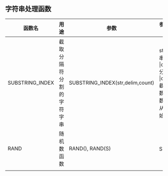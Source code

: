 ## 字符串处理函数

| 函数名          | 用途                     | 参数                             | 参数说明                                                   | 示例                                                         | 参考                                                         |
| --------------- | ------------------------ | -------------------------------- | ---------------------------------------------------------- | ------------------------------------------------------------ | ------------------------------------------------------------ |
| SUBSTRING_INDEX | 截取分隔符分割的字符字串 | SUBSTRING_INDEX(str,delim,count) | str 源串 \|delim 分隔符 \|count 截取个数，负数表示从右开始 | SUBSTRING_INDEX('www.mysql.com', '.', 2);        -> 'www.mysql' SUBSTRING_INDEX('www.mysql.com', '.', -2);        -> 'mysql.com' | [function_substring-index](https://dev.mysql.com/doc/refman/5.7/en/string-functions.html#function_substring-index) |
| RAND            | 随机数函数               | RAND(), RAND(S)                  | S 种子                                                     | SELECT id,value,label FROM uc_dictionary where parent_id=13 ORDER BY RAND() LIMIT 10;  # 获取随机10条数据 | [function_rand](https://dev.mysql.com/doc/refman/5.7/en/mathematical-functions.html#function_rand) |
|                 |                          |                                  |                                                            |                                                              |                                                              |

